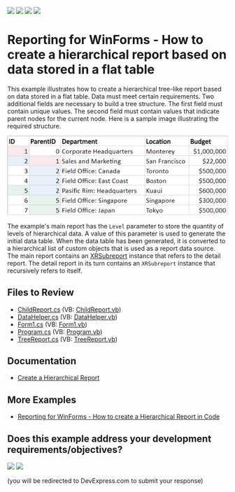 <!-- default badges list -->
![](https://img.shields.io/endpoint?url=https://codecentral.devexpress.com/api/v1/VersionRange/128599493/23.1.1%2B)
[![](https://img.shields.io/badge/Open_in_DevExpress_Support_Center-FF7200?style=flat-square&logo=DevExpress&logoColor=white)](https://supportcenter.devexpress.com/ticket/details/T456484)
[![](https://img.shields.io/badge/📖_How_to_use_DevExpress_Examples-e9f6fc?style=flat-square)](https://docs.devexpress.com/GeneralInformation/403183)
[![](https://img.shields.io/badge/💬_Leave_Feedback-feecdd?style=flat-square)](#does-this-example-address-your-development-requirementsobjectives)
<!-- default badges end -->

# Reporting for WinForms - How to create a hierarchical report based on data stored in a flat table

This example illustrates how to create a hierarchical tree-like report based on data stored in a flat table. Data must meet certain requirements. Two additional fields are necessary to build a tree structure. The first field must contain unique values. The second field must contain values that indicate parent nodes for the current node. Here is a sample image illustrating the required structure.

![](media/99012b4b-b6cd-11e6-80bf-00155d62480c.png)
 
The example's main report has the `Level` parameter to store the quantity of levels of hierarchical data. A value of this parameter is used to generate the initial data table. When the data table has been generated, it is converted to a hierarchical list of custom objects that is used as a report data source. The main report contains an [XRSubreport](https://docs.devexpress.com/XtraReports/DevExpress.XtraReports.UI.XRSubreport) instance that refers to the detail report. The detail report in its turn contains an `XRSubreport` instance that recursively refers to itself.


## Files to Review

* [ChildReport.cs](./CS/TreeViewReport/ChildReport.cs) (VB: [ChildReport.vb](./VB/TreeViewReport/ChildReport.vb))
* [DataHelper.cs](./CS/TreeViewReport/DataHelper.cs) (VB: [DataHelper.vb](./VB/TreeViewReport/DataHelper.vb))
* [Form1.cs](./CS/TreeViewReport/Form1.cs) (VB: [Form1.vb](./VB/TreeViewReport/Form1.vb))
* [Program.cs](./CS/TreeViewReport/Program.cs) (VB: [Program.vb](./VB/TreeViewReport/Program.vb))
* [TreeReport.cs](./CS/TreeViewReport/TreeReport.cs) (VB: [TreeReport.vb](./VB/TreeViewReport/TreeReport.vb))
<!-- default file list end -->

## Documentation

- [Create a Hierarchical Report](https://docs.devexpress.com/XtraReports/400925/create-popular-reports/create-a-hierarchical-report)

## More Examples

- [Reporting for WinForms - How to create a Hierarchical Report in Code](https://github.com/DevExpress-Examples/Reporting-Create-a-Hierarchical-Report-in-Code)
<!-- feedback -->
## Does this example address your development requirements/objectives?

[<img src="https://www.devexpress.com/support/examples/i/yes-button.svg"/>](https://www.devexpress.com/support/examples/survey.xml?utm_source=github&utm_campaign=reporting-winforms-create-hierarchical-report-from-flat-table&~~~was_helpful=yes) [<img src="https://www.devexpress.com/support/examples/i/no-button.svg"/>](https://www.devexpress.com/support/examples/survey.xml?utm_source=github&utm_campaign=reporting-winforms-create-hierarchical-report-from-flat-table&~~~was_helpful=no)

(you will be redirected to DevExpress.com to submit your response)
<!-- feedback end -->

